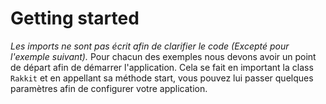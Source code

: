 # Getting started

_Les imports ne sont pas écrit afin de clarifier le code (Excepté pour l'exemple suivant)._
Pour chacun des exemples nous devons avoir un point de départ afin de démarrer l'application. Cela se fait en important la class `Rakkit` et en appellant sa méthode start, vous pouvez lui passer quelques paramètres afin de configurer votre application.

